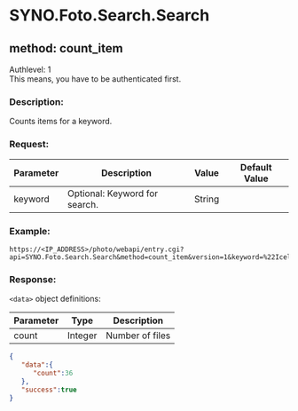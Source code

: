 # SYNO.Foto.Search.Search
## method: count_item
Authlevel: 1<br/>
This means, you have to be authenticated first.
### Description:
Counts items for a keyword.
### Request:

| Parameter | Description | Value | Default Value |
| --- | --- | --- | --- |
| keyword | Optional: Keyword for search. | String | |

### Example:
```
https://<IP_ADDRESS>/photo/webapi/entry.cgi?api=SYNO.Foto.Search.Search&method=count_item&version=1&keyword=%22Iceland%22
```

### Response:
`<data>` object definitions:

| Parameter | Type | Description |
| --- | --- | --- |
| count | Integer | Number of files |

```json
{
   "data":{
      "count":36
   },
   "success":true
}
```
